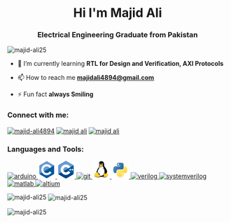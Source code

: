 <h1 align="center">Hi I'm Majid Ali</h1>
<h3 align="center">Electrical Engineering Graduate from Pakistan</h3>

<p align="left"> <img src="https://komarev.com/ghpvc/?username=majid-ali25&label=Profile%20views&color=0e75b6&style=flat" alt="majid-ali25" /> </p>

- 🌱 I’m currently learning **RTL for Design and Verification, AXI Protocols**

- 📫 How to reach me **majidali4894@gmail.com**

- ⚡ Fun fact **always Smiling**

<h3 align="left">Connect with me:</h3>
<p align="left">
<a href="https://linkedin.com/in/majid-ali4894" target="blank"><img align="center" src="https://raw.githubusercontent.com/rahuldkjain/github-profile-readme-generator/master/src/images/icons/Social/linked-in-alt.svg" alt="majid-ali4894" height="30" width="40" /></a>
<a href="https://fb.com/majid ali" target="blank"><img align="center" src="https://raw.githubusercontent.com/rahuldkjain/github-profile-readme-generator/master/src/images/icons/Social/facebook.svg" alt="majid ali" height="30" width="40" /></a>
<a href="https://instagram.com/majid ali" target="blank"><img align="center" src="https://raw.githubusercontent.com/rahuldkjain/github-profile-readme-generator/master/src/images/icons/Social/instagram.svg" alt="majid ali" height="30" width="40" /></a>
</p>

<h3 align="left">Languages and Tools:</h3>
<p align="left">
  <a href="https://www.arduino.cc/" target="_blank" rel="noreferrer"> 
    <img src="https://encrypted-tbn0.gstatic.com/images?q=tbn:ANd9GcT3lLhvAH0amWwEqoobr6s-_Qhh8jOUNAkvSg&s" alt="arduino" width="40" height="40"/> 
  </a>
  <a href="https://www.cprogramming.com/" target="_blank" rel="noreferrer"> 
    <img src="https://raw.githubusercontent.com/devicons/devicon/master/icons/c/c-original.svg" alt="c" width="40" height="40"/> 
  </a>
  <a href="https://www.w3schools.com/cpp/" target="_blank" rel="noreferrer"> 
    <img src="https://raw.githubusercontent.com/devicons/devicon/master/icons/cplusplus/cplusplus-original.svg" alt="cplusplus" width="40" height="40"/> 
  </a>
  <a href="https://git-scm.com/" target="_blank" rel="noreferrer"> 
    <img src="https://www.vectorlogo.zone/logos/git-scm/git-scm-icon.svg" alt="git" width="40" height="40"/> 
  </a>
  <a href="https://www.linux.org/" target="_blank" rel="noreferrer"> 
    <img src="https://raw.githubusercontent.com/devicons/devicon/master/icons/linux/linux-original.svg" alt="linux" width="40" height="40"/> 
  </a>
  <a href="https://www.python.org" target="_blank" rel="noreferrer"> 
    <img src="https://raw.githubusercontent.com/devicons/devicon/master/icons/python/python-original.svg" alt="python" width="40" height="40"/> 
  </a>
  <a href="https://www.verilog.com" target="_blank" rel="noreferrer"> 
    <img src="https://static-00.iconduck.com/assets.00/file-type-verilog-icon-256x256-goe8p7qm.png" alt="verilog" width="40" height="40"/> 
  </a>
  <a href="https://www.systemverilog.com" target="_blank" rel="noreferrer"> 
    <img src="https://static-00.iconduck.com/assets.00/file-type-light-systemverilog-icon-512x512-n6etzhly.png" alt="systemverilog" width="40" height="40"/> 
  </a>
  <a href="https://www.mathworks.com/products/matlab.html" target="_blank" rel="noreferrer"> 
    <img src="https://upload.wikimedia.org/wikipedia/commons/2/21/Matlab_Logo.png" alt="matlab" width="40" height="40"/> 
  </a>
  <a href="https://www.altium.com/" target="_blank" rel="noreferrer"> 
    <img src="https://upload.wikimedia.org/wikipedia/commons/thumb/4/4a/Altium_Logo.png/1200px-Altium_Logo.png" alt="altium" width="40" height="40"/> 
  </a>
</p>

<p><img align="left" src="https://github-readme-stats.vercel.app/api/top-langs?username=majid-ali25&show_icons=true&locale=en&layout=compact" alt="majid-ali25" /></p>

<p>&nbsp;<img align="center" src="https://github-readme-stats.vercel.app/api?username=majid-ali25&show_icons=true&locale=en" alt="majid-ali25" /></p>

<p><img align="center" src="https://github-readme-streak-stats.herokuapp.com/?user=majid-ali25&" alt="majid-ali25" /></p>
